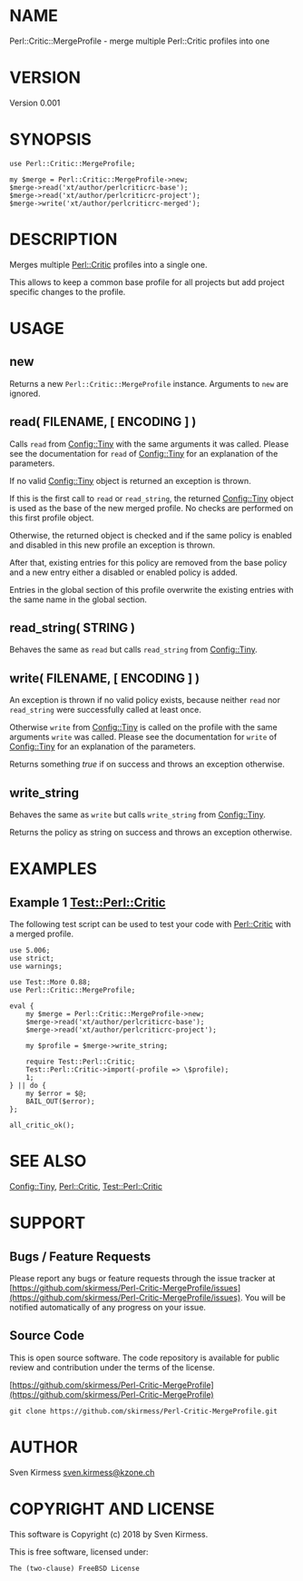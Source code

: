 # NAME

Perl::Critic::MergeProfile - merge multiple Perl::Critic profiles into one

# VERSION

Version 0.001

# SYNOPSIS

    use Perl::Critic::MergeProfile;

    my $merge = Perl::Critic::MergeProfile->new;
    $merge->read('xt/author/perlcriticrc-base');
    $merge->read('xt/author/perlcriticrc-project');
    $merge->write('xt/author/perlcriticrc-merged');

# DESCRIPTION

Merges multiple [Perl::Critic](https://metacpan.org/pod/Perl::Critic) profiles into a single one.

This allows to keep a common base profile for all projects but add project
specific changes to the profile.

# USAGE

## new

Returns a new `Perl::Critic::MergeProfile`
instance. Arguments to `new` are ignored.

## read( FILENAME, \[ ENCODING \] )

Calls `read` from [Config::Tiny](https://metacpan.org/pod/Config::Tiny) with the same arguments it
was called. Please see the documentation for `read` of
[Config::Tiny](https://metacpan.org/pod/Config::Tiny) for an explanation of the parameters.

If no valid [Config::Tiny](https://metacpan.org/pod/Config::Tiny) object is returned an exception is
thrown.

If this is the first call to `read` or `read_string`, the returned
[Config::Tiny](https://metacpan.org/pod/Config::Tiny) object is used as the base of the new merged
profile. No checks are performed on this first profile object.

Otherwise, the returned object is checked and if the same policy is enabled
and disabled in this new profile an exception is thrown.

After that, existing entries for this policy are removed from the base policy
and a new entry either a disabled or enabled policy is added.

Entries in the global section of this profile overwrite the existing entries
with the same name in the global section.

## read\_string( STRING )

Behaves the same as `read` but calls `read_string` from
[Config::Tiny](https://metacpan.org/pod/Config::Tiny).

## write( FILENAME, \[ ENCODING \] )

An exception is thrown if no valid policy exists, because neither `read` nor
`read_string` were successfully called at least once.

Otherwise `write` from [Config::Tiny](https://metacpan.org/pod/Config::Tiny) is called on the profile
with the same arguments `write` was called. Please see the documentation for
`write` of [Config::Tiny](https://metacpan.org/pod/Config::Tiny) for an explanation of the parameters.

Returns something _true_ if on success and throws an exception otherwise.

## write\_string

Behaves the same as `write` but calls `write_string` from
[Config::Tiny](https://metacpan.org/pod/Config::Tiny).

Returns the policy as string on success and throws an exception otherwise.

# EXAMPLES

## Example 1 [Test::Perl::Critic](https://metacpan.org/pod/Test::Perl::Critic)

The following test script can be used to test your code with
[Perl::Critic](https://metacpan.org/pod/Perl::Critic) with a merged profile.

    use 5.006;
    use strict;
    use warnings;

    use Test::More 0.88;
    use Perl::Critic::MergeProfile;

    eval {
        my $merge = Perl::Critic::MergeProfile->new;
        $merge->read('xt/author/perlcriticrc-base');
        $merge->read('xt/author/perlcriticrc-project');

        my $profile = $merge->write_string;

        require Test::Perl::Critic;
        Test::Perl::Critic->import(-profile => \$profile);
        1;
    } || do {
        my $error = $@;
        BAIL_OUT($error);
    };

    all_critic_ok();

# SEE ALSO

[Config::Tiny](https://metacpan.org/pod/Config::Tiny), [Perl::Critic](https://metacpan.org/pod/Perl::Critic),
[Test::Perl::Critic](https://metacpan.org/pod/Test::Perl::Critic)

# SUPPORT

## Bugs / Feature Requests

Please report any bugs or feature requests through the issue tracker
at [https://github.com/skirmess/Perl-Critic-MergeProfile/issues](https://github.com/skirmess/Perl-Critic-MergeProfile/issues).
You will be notified automatically of any progress on your issue.

## Source Code

This is open source software. The code repository is available for
public review and contribution under the terms of the license.

[https://github.com/skirmess/Perl-Critic-MergeProfile](https://github.com/skirmess/Perl-Critic-MergeProfile)

    git clone https://github.com/skirmess/Perl-Critic-MergeProfile.git

# AUTHOR

Sven Kirmess <sven.kirmess@kzone.ch>

# COPYRIGHT AND LICENSE

This software is Copyright (c) 2018 by Sven Kirmess.

This is free software, licensed under:

    The (two-clause) FreeBSD License
